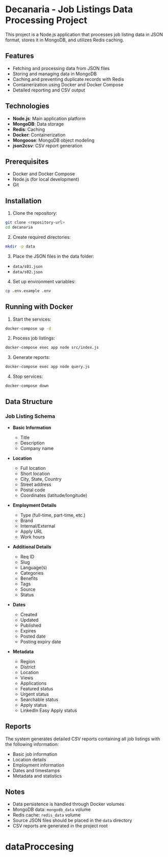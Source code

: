 # Decanaria - Job Listings Data Processing Project

This project is a Node.js application that processes job listing data in JSON format, stores it in MongoDB, and utilizes Redis caching.

## Features

- Fetching and processing data from JSON files
- Storing and managing data in MongoDB
- Caching and preventing duplicate records with Redis
- Containerization using Docker and Docker Compose
- Detailed reporting and CSV output

## Technologies

- **Node.js**: Main application platform
- **MongoDB**: Data storage
- **Redis**: Caching
- **Docker**: Containerization
- **Mongoose**: MongoDB object modeling
- **json2csv**: CSV report generation

## Prerequisites

- Docker and Docker Compose
- Node.js (for local development)
- Git

## Installation

1. Clone the repository:
```bash
git clone <repository-url>
cd decanaria
```

2. Create required directories:
```bash
mkdir -p data
```

3. Place the JSON files in the data folder:
- `data/s01.json`
- `data/s02.json`

4. Set up environment variables:
```bash
cp .env.example .env
```

## Running with Docker

1. Start the services:
```bash
docker-compose up -d
```

2. Process job listings:
```bash
docker-compose exec app node src/index.js
```

3. Generate reports:
```bash
docker-compose exec app node query.js
```

4. Stop services:
```bash
docker-compose down
```

## Data Structure

### Job Listing Schema

- **Basic Information**
  - Title
  - Description
  - Company name

- **Location**
  - Full location
  - Short location
  - City, State, Country
  - Street address
  - Postal code
  - Coordinates (latitude/longitude)

- **Employment Details**
  - Type (full-time, part-time, etc.)
  - Brand
  - Internal/External
  - Apply URL
  - Work hours

- **Additional Details**
  - Req ID
  - Slug
  - Language(s)
  - Categories
  - Benefits
  - Tags
  - Source
  - Status

- **Dates**
  - Created
  - Updated
  - Published
  - Expires
  - Posted date
  - Posting expiry date

- **Metadata**
  - Region
  - District
  - Location
  - Views
  - Applications
  - Featured status
  - Urgent status
  - Searchable status
  - Apply status
  - LinkedIn Easy Apply status

## Reports

The system generates detailed CSV reports containing all job listings with the following information:
- Basic job information
- Location details
- Employment information
- Dates and timestamps
- Metadata and statistics

## Notes

- Data persistence is handled through Docker volumes
- MongoDB data: `mongodb_data` volume
- Redis cache: `redis_data` volume
- Source JSON files should be placed in the `data` directory
- CSV reports are generated in the project root
# dataProccesing
